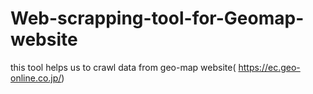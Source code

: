 # Web-scrapping-tool-for-Geomap-website
this tool helps us to crawl data from geo-map website( https://ec.geo-online.co.jp/)
